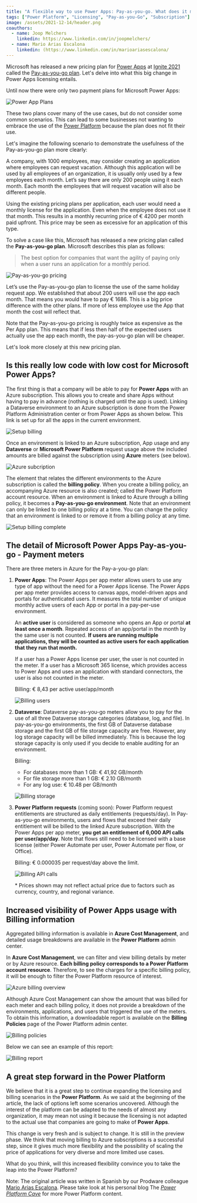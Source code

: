 ```yaml
---
title: "A flexible way to use Power Apps: Pay-as-you-go. What does it mean?"
tags: ["Power Platform", "Licensing", "Pay-as-you-Go", "Subscription"]
image: /assets/2021-12-14/header.png
coauthors:
  - name: Joop Melchers 
    linkedin: https://www.linkedin.com/in/joopmelchers/
  - name: Mario Arias Escalona
    linkedin: (https://www.linkedin.com/in/marioariasescalona/
---
```

Microsoft has released a new pricing plan for [Power Apps](https://www.prodwaregroup.com/our-solutions/microsoft-power-platform/microsoft-power-apps/) at [Ignite 2021](https://myignite.microsoft.com/home) called the [Pay-as-you-go plan](https://docs.microsoft.com/en-us/power-platform/admin/pay-as-you-go-overview). Let's delve into what this big change in Power Apps licensing entails.

Until now there were only two payment plans for Microsoft Power Apps:

![Power App Plans](/assets/2021-12-14/image1.png)

These two plans cover many of the use cases, but do not consider some common scenarios. This can lead to some businesses not wanting to embrace the use of the [Power Platform](https://www.prodwaregroup.com/our-solutions/microsoft-power-platform/microsoft-power-apps/desk-planner/) because the plan does not fit their use.
<!--more-->
Let's imagine the following scenario to demonstrate the usefulness of the Pay-as-you-go plan more clearly:

A company, with 1000 employees, may consider creating an application where employees can request vacation. Although this application will be used by all employees of an organization, it is usually only used by a few employees each month. Let’s say there are only 200 people using it each month. Each month the employees that will request vacation will also be different people. 

Using the existing pricing plans per application, each user would need a monthly license for the application. Even when the employee does not use it that month. This results in a monthly recurring price of € 4200 per month paid upfront. This price may be seen as excessive for an application of this type.

To solve a case like this, Microsoft has released a new pricing plan called the **Pay-as-you-go plan**. Microsoft describes this plan as follows:

> The best option for companies that want the agility of paying only when a user runs an application for a monthly period. 

![Pay-as-you-go pricing](/assets/2021-12-14/image2.png)

Let’s use the Pay-as-you-go plan to license the use of the same holiday request app. We established that about 200 users will use the app each month. That means you would have to pay € 1686. This is a big price difference with the other plans. If more of less employee use the App that month the cost will reflect that.

Note that the Pay-as-you-go pricing is roughly twice as expensive as the Per App plan. This means that if less then half of the expected users actually use the app each month, the pay-as-you-go plan will be cheaper.

Let's look more closely at this new pricing plan.

## Is this really low code with low cost for Microsoft Power Apps?
The first thing is that a company will be able to pay for **Power Apps** with an Azure subscription. This allows you to create and share Apps without having to pay in advance (nothing is charged until the app is used). Linking a Dataverse environment to an Azure subscription is done from the Power Platform Administration center or from Power Apps as shown below. This link is set up for all the apps in the current environment.

![Setup billing](/assets/2021-12-14/image3.png)

Once an environment is linked to an Azure subscription, App usage and any **Dataverse** or **Microsoft Power Platform** request usage above the included amounts are billed against the subscription using **Azure** meters (see below).

![Azure subcription](/assets/2021-12-14/image4.png)

The element that relates the different environments to the Azure subscription is called the **billing policy**. When you create a billing policy, an accompanying Azure resource is also created; called the Power Platform account resource. When an environment is linked to Azure through a billing policy, it becomes a **Pay-as-you-go environment**. Note that an environment can only be linked to one billing policy at a time. You can change the policy that an environment is linked to or remove it from a billing policy at any time.
 
![Setup billing complete](/assets/2021-12-14/image5.png)

## The detail of Microsoft Power Apps Pay-as-you-go - Payment meters
There are three meters in Azure for the Pay-a-you-go plan:
1. **Power Apps**: The Power Apps per app meter allows users to use any type of app without the need for a Power Apps license. The Power Apps per app meter provides access to canvas apps, model-driven apps and portals for authenticated users. It measures the total number of unique monthly active users of each App or portal in a pay-per-use environment.

   An **active user** is considered as someone who opens an App or portal **at least once a month**. Repeated access of an app/portal in the month by the same user is not counted. **If users are running multiple applications, they will be counted as active users for each application that they run that month.**  

   If a user has a Power Apps license per user, the user is not counted in the meter. If a user has a Microsoft 365 license, which provides access to Power Apps and uses an application with standard connectors, the user is also not counted in the meter.

   Billing: € 8,43 per active user/app/month

   ![Billing users](/assets/2021-12-14/image6.png)

2. **Dataverse**: Dataverse pay-as-you-go meters allow you to pay for the use of all three Dataverse storage categories (database, log, and file). In pay-as-you-go environments, the first GB of Dataverse database storage and the first GB of file storage capacity are free. However, any log storage capacity will be billed immediately. This is because the log storage capacity is only used if you decide to enable auditing for an environment.

   Billing:
   - For databases more than 1 GB: € 41,92 GB/month
   - For file storage more than 1 GB: € 2.10 GB/month
   - For any log use: € 10.48 per GB/month

   ![Billing storage](/assets/2021-12-14/image7.png)
 
3. **Power Platform requests** (coming soon): Power Platform request entitlements are structured as daily entitlements (requests/day). In Pay-as-you-go environments, users and flows that exceed their daily entitlement will be billed to the linked Azure subscription. With the Power Apps per app meter, **you get an entitlement of 6,000 API calls per user/app/day**. Note that flows still need to be licensed with a base license (either Power Automate per user, Power Automate per flow, or Office).

   Billing: € 0.000035 per request/day above the limit.

   ![Billing API calls](/assets/2021-12-14/image8.png)

   \* Prices shown may not reflect actual price due to factors such as currency, country, and regional variance.

## Increased visibility of Power Apps usage with Billing information
Aggregated billing information is available in **Azure Cost Management**, and detailed usage breakdowns are available in the **Power Platform** admin center.

In **Azure Cost Management**, we can filter and view billing details by meter or by Azure resource. **Each billing policy corresponds to a Power Platform account resource**. Therefore, to see the charges for a specific billing policy, it will be enough to filter the Power Platform resource of interest.

![Azure billing overview](/assets/2021-12-14/image9.png)

Although Azure Cost Management can show the amount that was billed for each meter and each billing policy, it does not provide a breakdown of the environments, applications, and users that triggered the use of the meters. To obtain this information, a downloadable report is available on the **Billing Policies** page of the Power Platform admin center.

![Billing policies](/assets/2021-12-14/image10.png)
 
Below we can see an example of this report:

![Billing report](/assets/2021-12-14/image11.png)
 
## A great step forward in the Power Platform
We believe that it is a great step to continue expanding the licensing and billing scenarios in the **Power Platform**. As we said at the beginning of the article, the lack of options left some scenarios uncovered. Although the interest of the platform can be adapted to the needs of almost any organization, it may mean not using it because the licensing is not adapted to the actual use that companies are going to make of **Power Apps**.

This change is very fresh and is subject to change. It is still in the preview phase. We think that moving billing to Azure subscriptions is a successful step, since it gives much more flexibility and the possibility of scaling the price of applications for very diverse and more limited use cases.

What do you think, will this increased flexibility convince you to take the leap into the Power Platform?

Note: The original article was written in Spanish by our Prodware colleague [Mario Arias Escalona](https://www.linkedin.com/in/marioariasescalona/). Please take look at his personal blog The [*Power Platform Cave*](https://www.thepowerplatformcave.com/) for more Power Platform content. 
